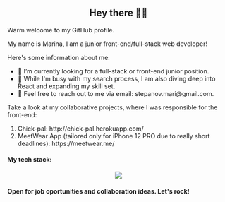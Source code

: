 <h2 align="center"><strong>Hey there 👩‍💻</strong></h2>

Warm welcome to my GitHub profile.

My name is Marina, I am a junior front-end/full-stack web developer!

Here's some information about me:
<ul>
<li>🔭 I’m currently looking for a full-stack or front-end junior position.</li>
<li>👾 While I'm busy with my search process, I am also diving deep into React and expanding my skill set.</li>
<li>📧 Feel free to reach out to me via email: stepanov.mari@gmail.com.</li>
</ul>

Take a look at my collaborative projects, where I was responsible for the front-end:
<ol>
<li>Chick-pal: http://chick-pal.herokuapp.com/</li>
<li> MeetWear App (tailored only for iPhone 12 PRO due to really short deadlines): https://meetwear.me/</li>
</ol>
<h4>My tech stack:</h4> 
<p align="center">
  <a href="https://skillicons.dev">
    <img src="https://skillicons.dev/icons?i=css,html,rails,js,bootstrap,postgres,figma,git,heroku,ps,react,ruby,vscode" />
  </a>
</p>

<h4>Open for job oportunities and collaboration ideas. Let's rock! </h4>

